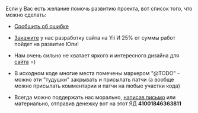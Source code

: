 Если у Вас есть желание помочь развитию проекта, вот список того, что можно сделать:

- [Сообщить об ошибке](https://github.com/yupe/yupe/issues/new)

- [Закажите](http://yupe.ru/feedback/contact) у нас разработку сайта на Yii И 25% от суммы работ пойдет на развитие Юпи!

- Нам очень сильно не хватает яркого и интересного дизайна для [сайта](http://yupe.ru/) =)

- В исходном коде многие места помечены маркером "@TODO" - можно эти "тудушки" закрывать и присылать патчи (а вообще можно присылать комментарии и патчи на любые участки кода)

- Всегда можно поддержать нас морально, [написав письмо](http://yupe.ru/feedback/contact) или материально, отправив денежку вот на этот ЯД **41001846363811**